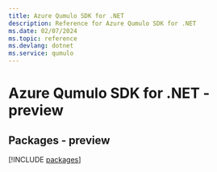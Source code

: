 ```yaml
---
title: Azure Qumulo SDK for .NET
description: Reference for Azure Qumulo SDK for .NET
ms.date: 02/07/2024
ms.topic: reference
ms.devlang: dotnet
ms.service: qumulo
---
```

# Azure Qumulo SDK for .NET - preview
## Packages - preview
[!INCLUDE [packages](qumulo-index.md)]